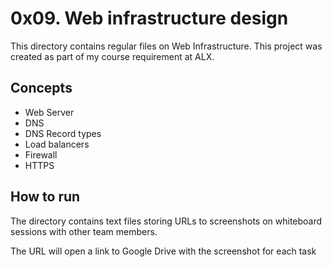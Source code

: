 # 0x09. Web infrastructure design
This directory contains regular files on Web Infrastructure. This project was created as part of my course requirement at ALX.

## Concepts
* Web Server
* DNS
* DNS Record types
* Load balancers
* Firewall
* HTTPS

## How to run
The directory contains text files storing URLs to screenshots on whiteboard sessions with other team members.

The URL will open a link to Google Drive with the screenshot for each task
